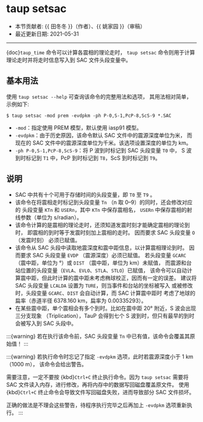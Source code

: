 # taup setsac

- 本节贡献者: {{ 田冬冬 }}（作者）、{{ 姚家园 }}（审稿）
- 最近更新日期: 2021-05-31

---

{doc}`taup_time` 命令可以计算各震相的理论走时，
`taup setsac` 命令则用于计算理论走时并将走时信息写入到 SAC 文件头段变量中。

## 基本用法

使用 `taup setsac --help` 可查询该命令的完整用法和选项，
其用法相对简单，示例如下:

```
$ taup setsac -mod prem -evdpkm -ph P-0,S-1,PcP-8,ScS-9 *.SAC
```

- `-mod`：指定使用 PREM 模型，默认使用 iasp91 模型。
- `-evdpkm`：由于历史原因，该命令默认 SAC 文件中的震源深度单位为米，
  而现在的 SAC 文件中的震源深度单位为千米。该选项设置深度的单位为 km。
- `-ph P-0,S-1,PcP-8,ScS-9`：将 P 波到时标记到 SAC 头段变量 `T0` 中，
  S 波到时标记到 `T1` 中，PcP 到时标记到 `T8`，ScS 到时标记到 `T9`。

## 说明

- SAC 中共有十个可用于存储时间的头段变量，即 `T0` 至 `T9` 。
- 该命令在将震相走时标记到头段变量 `Tn` （n 取 0–9）的同时，还会修改对应的
  头段变量 `KTn` 和 `USERn`，其中 `KTn` 中保存震相名，
  `USERn` 中保存震相的射线参数（单位为 s/radian）。
- 该命令计算的是震相的理论走时，还须知道发震时刻才能确定震相的理论到时，
  即震相的到时等于发震时刻加上震相的走时。 因而要求 SAC 头段变量 `O` （发震时刻）
  必须已赋值。
- 该命令从 SAC 头段中读取地震深度和震中距信息，以计算震相理论到时。
  因而要求 SAC 头段变量 `EVDP` （震源深度）必须已赋值。
  若头段变量 `GCARC` （震中距，单位为 °）或 `DIST` （震中距，单位为 km）未赋值，
  而震源和台站位置的头段变量（`EVLA`、`EVLO`、`STLA`、`STLO`）已赋值，
  该命令可以自动计算震中距，但此时计算的震中距未考虑椭球校正，因而有一定的误差。
  建议将 SAC 头段变量 `LCALDA` 设置为 `TURE`，则当事件和台站的坐标被写入
  或被修改时，头段变量 `GCARC`、`DIST` 会自动计算，而 SAC 计算震中距时
  考虑了地球的扁率（赤道半径 6378.160 km，扁率为 0.00335293）。
- 在某些震中距，单个震相会有多个到时。比如在震中距 20° 附近，S 波会出现三分支现象
  （Triplication），TauP 会得到七个 S 波到时，但只有最早的到时会被写入到 SAC 头段中。

:::{warning}
若在执行该命令前，SAC 头段变量 `Tn` 中已有值，该命令会覆盖其原始值！
:::

:::{warning}
若执行命令时忘记了指定 `-evdpkm` 选项，此时若震源深度小于 1 km （1000 m），
该命令会给出警告。

需要注意，一定不要按 {kbd}`Ctrl+C` 终止执行命令。因为 `taup setsac`
需要将 SAC 文件读入内存，进行修改，再将内存中的数据写回磁盘覆盖原文件。
使用 {kbd}`Ctrl+C` 终止命令会导致文件写回磁盘失败，进而导致部分 SAC 文件损坏。

正确的做法是不理会这些警告，待程序执行完毕之后再加上 `-evdpkm` 选项重新执行。
:::

